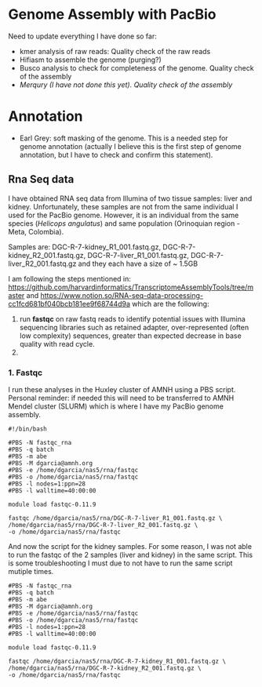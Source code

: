 # Genome Assembly with PacBio

Need to update everything I have done so far: 
- kmer analysis of raw reads: Quality check of the raw reads
- Hifiasm to assemble the genome (purging?)
- Busco analysis to check for completeness of the genome. Quality check of the assembly
- *Merqury (I have not done this yet). Quality check of the assembly*

# Annotation
- Earl Grey: soft masking of the genome. This is a needed step for genome annotation (actually I believe this is the first step of genome annotation, but I have to check and confirm this statement). 

## Rna Seq data 

I have obtained RNA seq data from Illumina of two tissue samples: liver and kidney. Unfortunately, these samples are not from the same individual I used for the PacBio genome. However, it is an individual from the same species (*Helicops angulatus*) and same population (Orinoquian region - Meta, Colombia).

Samples are: DGC-R-7-kidney_R1_001.fastq.gz, DGC-R-7-kidney_R2_001.fastq.gz, DGC-R-7-liver_R1_001.fastq.gz, DGC-R-7-liver_R2_001.fastq.gz and they each have a size of ~ 1.5GB

I am following the steps mentioned in: https://github.com/harvardinformatics/TranscriptomeAssemblyTools/tree/master and https://www.notion.so/RNA-seq-data-processing-cc1fcd681bf040bcb181ee9f68744d9a which are the following:

1. run **fastqc** on raw fastq reads to identify potential issues with Illumina sequencing libraries such as retained adapter, over-represented (often low complexity) sequences, greater than expected decrease in base quality with read cycle.
2. 

### 1. Fastqc

I run these analyses in the Huxley cluster of AMNH using a PBS script. Personal reminder: if needed this will need to be transferred to AMNH Mendel cluster (SLURM) which is where I have my PacBio genome assembly. 

```
#!/bin/bash

#PBS -N fastqc_rna
#PBS -q batch
#PBS -m abe
#PBS -M dgarcia@amnh.org
#PBS -e /home/dgarcia/nas5/rna/fastqc
#PBS -o /home/dgarcia/nas5/rna/fastqc
#PBS -l nodes=1:ppn=28
#PBS -l walltime=40:00:00

module load fastqc-0.11.9

fastqc /home/dgarcia/nas5/rna/DGC-R-7-liver_R1_001.fastq.gz \
/home/dgarcia/nas5/rna/DGC-R-7-liver_R2_001.fastq.gz \
-o /home/dgarcia/nas5/rna/fastqc
```
And now the script for the kidney samples. For some reason, I was not able to run the fastqc of the 2 samples (liver and kidney) in the same script. This is some troubleshooting I must due to not have to run the same script mutiple times. 

```
#PBS -N fastqc_rna
#PBS -q batch
#PBS -m abe
#PBS -M dgarcia@amnh.org
#PBS -e /home/dgarcia/nas5/rna/fastqc
#PBS -o /home/dgarcia/nas5/rna/fastqc
#PBS -l nodes=1:ppn=28
#PBS -l walltime=40:00:00

module load fastqc-0.11.9

fastqc /home/dgarcia/nas5/rna/DGC-R-7-kidney_R1_001.fastq.gz \
/home/dgarcia/nas5/rna/DGC-R-7-kidney_R2_001.fastq.gz \
-o /home/dgarcia/nas5/rna/fastqc

```
